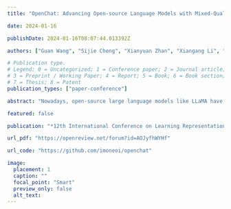 ```yaml
---
title: "OpenChat: Advancing Open-source Language Models with Mixed-Quality Data"

date: 2024-01-16

publishDate: 2024-01-16T08:07:44.013392Z

authors: ["Guan Wang", "Sijie Cheng", "Xianyuan Zhan", "Xiangang Li", "Sen Song", "Yang Liu"]

# Publication type.
# Legend: 0 = Uncategorized; 1 = Conference paper; 2 = Journal article;
# 3 = Preprint / Working Paper; 4 = Report; 5 = Book; 6 = Book section;
# 7 = Thesis; 8 = Patent
publication_types: ["paper-conference"]

abstract: "Nowadays, open-source large language models like LLaMA have emerged. Recent developments have incorporated supervised fine-tuning (SFT) and reinforcement learning fine-tuning (RLFT) to align these models with human goals. However, SFT methods treat all training data with mixed quality equally, while RLFT methods require high-quality pairwise or ranking-based preference data. In this study, we present a novel framework, named OpenChat, to advance open-source language models with mixed-quality data. Specifically, we consider the general SFT training data, consisting of a small amount of expert data mixed with a large proportion of sub-optimal data, without any preference labels. We propose the C(onditioned)-RLFT, which regards different data sources as coarse-grained reward labels and learns a class-conditioned policy to leverage complementary data quality information. Interestingly, the optimal policy in C-RLFT can be easily solved through single-stage, RL-free supervised learning, which is lightweight and avoids costly human preference labeling. Through extensive experiments on three standard benchmarks, our openchat-13b fine-tuned with C-RLFT achieves the highest average performance among all 13b open-source language models. Moreover, we use AGIEval to validate the model generalization performance, in which only openchat-13b surpasses the base model. Finally, we conduct a series of analyses to shed light on the effectiveness and robustness of OpenChat. Our code, data, and models are publicly available at https://github.com/imoneoi/openchat."

featured: false

publication: "*12th International Conference on Learning Representations (ICLR 2024)*"

url_pdf: "https://openreview.net/forum?id=AOJyfhWYHf"

url_code: "https://github.com/imoneoi/openchat"

image:
  placement: 1
  caption: ""
  focal_point: "Smart"
  preview_only: false
  alt_text:
---
```



